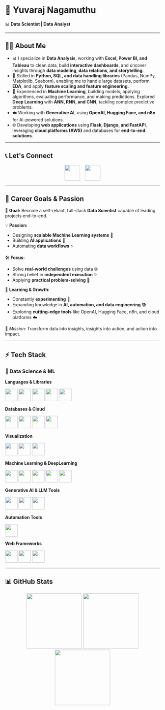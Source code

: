 # 👋 Yuvaraj Nagamuthu

📊 **Data Scientist | Data Analyst**

---
## 🧑‍💻 About Me  
- 📊 I specialize in **Data Analysis**, working with **Excel, Power BI, and Tableau** to clean data, build **interactive dashboards**, and uncover insights through **data modeling, data relations, and storytelling**.  
- 🧠 Skilled in **Python, SQL, and data handling libraries** (Pandas, NumPy, Matplotlib, Seaborn), enabling me to handle large datasets, perform **EDA**, and apply **feature scaling and feature engineering**.  
- 🔭 Experienced in **Machine Learning**, building models, applying algorithms, evaluating performance, and making predictions. Explored **Deep Learning** with **ANN, RNN, and CNN**, tackling complex predictive problems.  
- ☁️ Working with **Generative AI**, using **OpenAI, Hugging Face, and n8n** for AI-powered solutions.  
- 🌐 Developing **web applications** using **Flask, Django, and FastAPI**, leveraging **cloud platforms (AWS)** and databases for **end-to-end solutions**.

---

## 📞 Let's Connect  

<p align="center">
  <a href="https://www.linkedin.com/in/yuvaraj-n-8bb302251">
    <img src="https://img.icons8.com/color/96/linkedin.png" height="50"/>
  </a>
  &nbsp;&nbsp;
  <a href="https://github.com/Yuvaraj537">
    <img src="https://img.icons8.com/color/96/github.png" height="50"/>
  </a>
</p>

---

## 🌱 Career Goals & Passion  
🎯 **Goal:** Become a self-reliant, full-stack **Data Scientist** capable of leading projects end-to-end.  

💡 **Passion:**  
- Designing **scalable Machine Learning systems** 🚀  
- Building **AI applications** 🤖  
- Automating **data workflows** ⚡  

🛠️ **Focus:**  
- Solve **real-world challenges** using data 🌐  
- Strong belief in **independent execution** ✨  
- Applying **practical problem-solving** 🧩  

🧠 **Learning & Growth:**  
- Constantly **experimenting** 🔬  
- Expanding knowledge in **AI, automation, and data engineering** 📚  
- Exploring **cutting-edge tools** like OpenAI, Hugging Face, n8n, and cloud platforms ☁️  

💫 *Mission:* Transform data into insights, insights into action, and action into impact.

---

## ⚡ Tech Stack  
### 🐍 Data Science & ML  
**Languages & Libraries**  
<p align="left">
<img src="https://img.shields.io/badge/Python-3776AB?logo=python&logoColor=white" height="40"/> 
<img src="https://img.shields.io/badge/NumPy-013243?logo=numpy&logoColor=white" height="40"/>
<img src="https://img.shields.io/badge/Pandas-150458?logo=pandas&logoColor=white" height="40"/>
<img src="https://img.shields.io/badge/Matplotlib-000000?logo=plotly&logoColor=white" height="40"/>
<img src="https://img.shields.io/badge/Seaborn-3776AB?logo=python&logoColor=white" height="40"/>
</p>

**Databases & Cloud**  
<p align="left">
<img src="https://img.shields.io/badge/MySQL-005C84?logo=mysql&logoColor=white" height="40"/>
<img src="https://img.shields.io/badge/Oracle-F80000?logo=oracle&logoColor=white" height="40"/>
<img src="https://img.shields.io/badge/PostgreSQL-4169E1?logo=postgresql&logoColor=white" height="40"/>
<img src="https://img.shields.io/badge/AWS-232F3E?logo=amazon-aws&logoColor=white" height="40"/>
</p>

**Visualization**  
<p align="left">
<img src="https://img.shields.io/badge/PowerBI-F2C811?logo=powerbi&logoColor=black" height="40"/>
<img src="https://img.shields.io/badge/Tableau-E97627?logo=tableau&logoColor=white" height="40"/>
<img src="https://img.shields.io/badge/Excel-217346?logo=microsoft-excel&logoColor=white" height="40"/>
</p>

**Machine Learning & DeepLearning**  
<p align="left">
<img src="https://img.shields.io/badge/Scikit--Learn-F7931E?logo=scikitlearn&logoColor=white" height="40"/>
<img src="https://img.shields.io/badge/TensorFlow-FF6F00?logo=tensorflow&logoColor=white" height="40"/>
<img src="https://img.shields.io/badge/Keras-D00000?logo=keras&logoColor=white" height="40"/>
<img src="https://img.shields.io/badge/PyTorch-EE4C2C?logo=pytorch&logoColor=white" height="40"/>
<img src="https://img.shields.io/badge/NLTK-154F8B?logo=python&logoColor=white" height="40"/>
</p>

**Generative AI & LLM Tools**  
<p align="left">
<img src="https://img.shields.io/badge/OpenAI-412991?logo=openai&logoColor=white" height="40"/>
<img src="https://img.shields.io/badge/HuggingFace-FFD21E?logo=huggingface&logoColor=black" height="40"/>
<img src="https://img.shields.io/badge/LLM-00BFFF?logo=openai&logoColor=white" height="40"/>
</p>

**Automation Tools**  
<p align="left">
<img src="https://img.shields.io/badge/n8n-1B1B1B?logo=n8n&logoColor=white" height="40"/>
</p>

**Web Frameworks**  
<p align="left">
<img src="https://img.shields.io/badge/Django-092E20?logo=django&logoColor=white" height="40"/>
<img src="https://img.shields.io/badge/Flask-000000?logo=flask&logoColor=white" height="40"/>
<img src="https://img.shields.io/badge/FastAPI-009688?logo=fastapi&logoColor=white" height="40"/>
</p>

---

## 📊 GitHub Stats  
<p align="center">
<img src="https://github-readme-stats.vercel.app/api?username=Yuvaraj537&show_icons=true&count_private=true" height="180"/>
<img src="https://github-readme-stats.vercel.app/api/top-langs/?username=Yuvaraj537&layout=compact" height="180"/>
<img src="https://streak-stats.demolab.com?user=Yuvaraj537" height="180"/>
</p>
